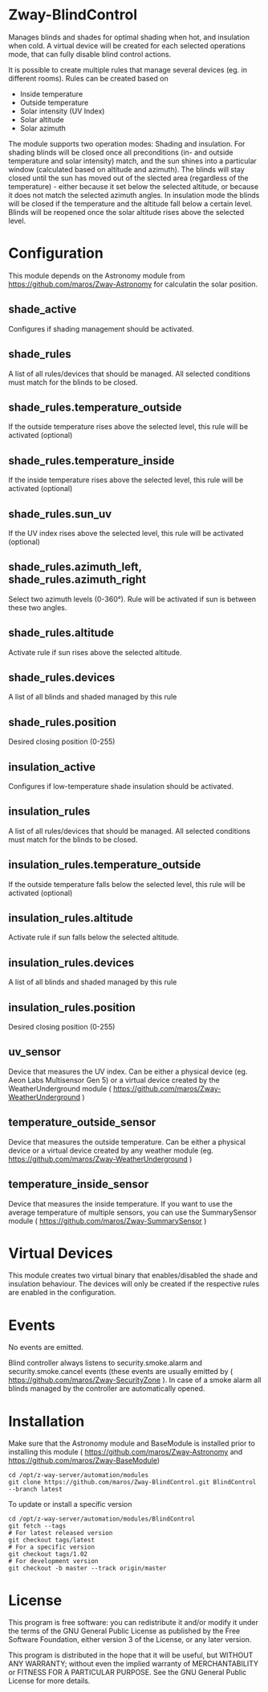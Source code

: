# Zway-BlindControl

Manages blinds and shades for optimal shading when hot, and insulation when
cold. A virtual device will be created for each selected operations mode,
that can fully disable blind control actions.

It is possible to create multiple rules that manage several devices (eg. in 
different rooms). Rules can be created based on

* Inside temperature
* Outside temperature
* Solar intensity (UV Index)
* Solar altitude
* Solar azimuth

The module supports two operation modes: Shading and insulation. For shading
blinds will be closed once all preconditions (in- and outside temperature and
solar intensity) match, and the sun shines into a particular window
(calculated based on altitude and azimuth). The blinds will stay closed until
the sun has moved out of the slected area (regardless of the temperature) - 
either because it set below the selected altitude, or because it does not 
match the selected azimuth angles. In insulation mode the blinds will be 
closed if the temperature and the altitude fall below a certain level. Blinds 
will be reopened once the solar altitude rises above the selected level.

# Configuration

This module depends on the Astronomy module from 
https://github.com/maros/Zway-Astronomy for calculatin the solar position.

## shade_active

Configures if shading management should be activated.

## shade_rules

A list of all rules/devices that should be managed. All selected conditions
must match for the blinds to be closed.

## shade_rules.temperature_outside

If the outside temperature rises above the selected level, this rule will
be activated (optional)

## shade_rules.temperature_inside

If the inside temperature rises above the selected level, this rule will
be activated (optional)

## shade_rules.sun_uv

If the UV index rises above the selected level, this rule will
be activated (optional)

## shade_rules.azimuth_left, shade_rules.azimuth_right

Select two azimuth levels (0-360°). Rule will be activated if sun is between 
these two angles.

## shade_rules.altitude

Activate rule if sun rises above the selected altitude.

## shade_rules.devices

A list of all blinds and shaded managed by this rule

## shade_rules.position

Desired closing position (0-255)

## insulation_active

Configures if low-temperature shade insulation should be activated.

## insulation_rules

A list of all rules/devices that should be managed. All selected conditions
must match for the blinds to be closed.

## insulation_rules.temperature_outside

If the outside temperature falls below the selected level, this rule will
be activated (optional)

## insulation_rules.altitude

Activate rule if sun falls below the selected altitude.

## insulation_rules.devices

A list of all blinds and shaded managed by this rule

## insulation_rules.position

Desired closing position (0-255)

## uv_sensor

Device that measures the UV index. Can be either a physical device (eg. Aeon
Labs Multisensor Gen 5) or a virtual device created by the WeatherUnderground
module ( https://github.com/maros/Zway-WeatherUnderground )

## temperature_outside_sensor

Device that measures the outside temperature. Can be either a physical device
or a virtual device created by any weather module 
(eg. https://github.com/maros/Zway-WeatherUnderground )

## temperature_inside_sensor

Device that measures the inside temperature. If you want to use the average
temperature of multiple sensors, you can use the SummarySensor module 
( https://github.com/maros/Zway-SummarySensor )

# Virtual Devices

This module creates two virtual binary that enables/disabled the shade and
insulation behaviour. The devices will only be created if the respective
rules are enabled in the configuration.

# Events

No events are emitted.

Blind controller always listens to security.smoke.alarm and 
security.smoke.cancel events (these events are usually emitted by 
( https://github.com/maros/Zway-SecurityZone ). In case of a smoke alarm all 
blinds managed by the controller are automatically opened.

# Installation

Make sure that the Astronomy module and BaseModule is installed prior to 
installing this module ( https://github.com/maros/Zway-Astronomy and 
https://github.com/maros/Zway-BaseModule)

```shell
cd /opt/z-way-server/automation/modules
git clone https://github.com/maros/Zway-BlindControl.git BlindControl --branch latest
```

To update or install a specific version
```shell
cd /opt/z-way-server/automation/modules/BlindControl
git fetch --tags
# For latest released version
git checkout tags/latest
# For a specific version
git checkout tags/1.02
# For development version
git checkout -b master --track origin/master
```

# License

This program is free software: you can redistribute it and/or modify
it under the terms of the GNU General Public License as published by
the Free Software Foundation, either version 3 of the License, or any 
later version.

This program is distributed in the hope that it will be useful,
but WITHOUT ANY WARRANTY; without even the implied warranty of
MERCHANTABILITY or FITNESS FOR A PARTICULAR PURPOSE. See the
GNU General Public License for more details.
